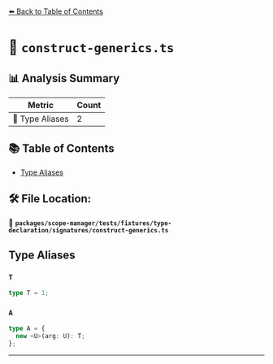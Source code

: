 [⬅️ Back to Table of Contents](../../../../../../index.md)

# 📄 `construct-generics.ts`

## 📊 Analysis Summary

| Metric | Count |
|--------|-------|
| 📑 Type Aliases | 2 |

## 📚 Table of Contents

- [Type Aliases](#type-aliases)

## 🛠️ File Location:
📂 **`packages/scope-manager/tests/fixtures/type-declaration/signatures/construct-generics.ts`**

## Type Aliases

### `T`

```ts
type T = 1;
```

### `A`

```ts
type A = {
  new <U>(arg: U): T;
};
```


---